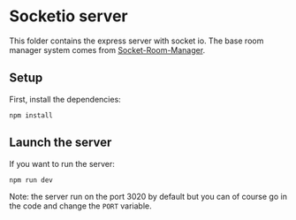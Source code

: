 # Socketio server

This folder contains the express server with socket io. The base room manager system comes from [Socket-Room-Manager](https://github.com/RubenNijhuis/Socket-Room-Manager).

## Setup

First, install the dependencies:
```
npm install
```

## Launch the server

If you want to run the server:
```
npm run dev
```

Note: the server run on the port 3020 by default but you can of course go in the code and change the `PORT` variable.